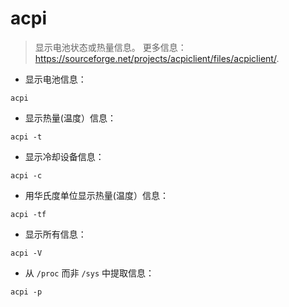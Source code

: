 # acpi

> 显示电池状态或热量信息。
> 更多信息：<https://sourceforge.net/projects/acpiclient/files/acpiclient/>.

- 显示电池信息：

`acpi`

- 显示热量(温度）信息：

`acpi -t`

- 显示冷却设备信息：

`acpi -c`

- 用华氏度单位显示热量(温度）信息：

`acpi -tf`

- 显示所有信息：

`acpi -V`

- 从 `/proc` 而非 `/sys` 中提取信息：

`acpi -p`
